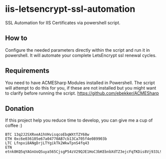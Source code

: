 # iis-letsencrypt-ssl-automation
SSL Automation for IIS Certificates via powershell script.

## How to
Configure the needed parameters directly within the script and run it in powershell. It will automate your complete LetsEncrypt ssl renewal cycles.

## Requirements
You need to have ACMESharp Modules installed in Powershell. The script will attempt to do this for you, if these are not installed but you might want to clarify before running the script.
https://github.com/ebekker/ACMESharp

## Donation
If this project help you reduce time to develop, you can give me a cup of coffee :)
```
BTC 13q2J2SXRxeA1hVHvisqcoEbqWXtTZY68w
ETH 0xc6e036105e67a04770AB7cb13Ca705f4e089903b
LTC Lfnpxi8ANgDrjLTYgikTk2WkwTpnS4fq43
ETN etnk8KQ5qYAGnUoQSuya565CjsgP54zV29QJE1HoC3bKEbnbXdTZ3ejcFqTKDis8Vj933L9wQbNYVezEQ1myZJA56YyxpirTxZ
```
